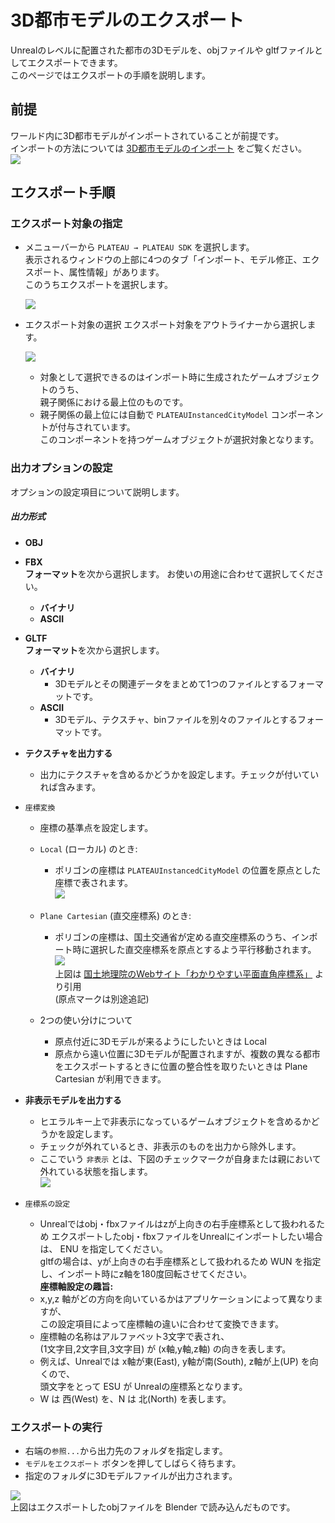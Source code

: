 # 3D都市モデルのエクスポート
Unrealのレベルに配置された都市の3Dモデルを、objファイルや gltfファイルとしてエクスポートできます。  
このページではエクスポートの手順を説明します。  

## 前提
ワールド内に3D都市モデルがインポートされていることが前提です。  
インポートの方法については [3D都市モデルのインポート](ImportCityModels.md) をご覧ください。  
![](../resources/manual/exportCityModels/importedCity.png)

## エクスポート手順
### エクスポート対象の指定
- メニューバーから `PLATEAU → PLATEAU SDK` を選択します。  
  表示されるウィンドウの上部に4つのタブ「インポート、モデル修正、エクスポート、属性情報」があります。  
  このうちエクスポートを選択します。  

    
  ![](../resources/manual/exportCityModels/exportWindow.png)
    
- エクスポート対象の選択
  エクスポート対象をアウトライナーから選択します。

  ![](../resources/manual/exportCityModels/selectOBJECT.png)

  - 対象として選択できるのはインポート時に生成されたゲームオブジェクトのうち、  
    親子関係における最上位のものです。
  - 親子関係の最上位には自動で `PLATEAUInstancedCityModel` コンポーネントが付与されています。  
    このコンポーネントを持つゲームオブジェクトが選択対象となります。

### 出力オプションの設定

オプションの設定項目について説明します。
##### **出力形式**
- **OBJ**  
- **FBX**  
   **フォーマット**を次から選択します。
    お使いの用途に合わせて選択してください。
  - **バイナリ**
  - **ASCII**  
- **GLTF**  
   **フォーマット**を次から選択します。
  - **バイナリ**
    - 3Dモデルとその関連データをまとめて1つのファイルとするフォーマットです。
  - **ASCII**
    - 3Dモデル、テクスチャ、binファイルを別々のファイルとするフォーマットです。 
    
- **テクスチャを出力する**
  - 出力にテクスチャを含めるかどうかを設定します。チェックが付いていれば含みます。  

- `座標変換`
  - 座標の基準点を設定します。
  - `Local` (ローカル) のとき:
    - ポリゴンの座標は `PLATEAUInstancedCityModel` の位置を原点とした座標で表されます。  
      ![](../resources/manual/exportCityModels/exportLocalCoord.png)
      
  - `Plane Cartesian` (直交座標系) のとき: 
    - ポリゴンの座標は、国土交通省が定める直交座標系のうち、インポート時に選択した直交座標系を原点とするよう平行移動されます。  
      ![](../resources/manual/exportCityModels/japanCoordinateSystem.png)  
      上図は [国土地理院のWebサイト「わかりやすい平面直角座標系」](https://www.gsi.go.jp/sokuchikijun/jpc.html) より引用  
      (原点マークは別途追記)
  - 2つの使い分けについて
    - 原点付近に3Dモデルが来るようにしたいときは Local
    - 原点から遠い位置に3Dモデルが配置されますが、複数の異なる都市をエクスポートするときに位置の整合性を取りたいときは Plane Cartesian が利用できます。
  
- **非表示モデルを出力する**
  - ヒエラルキー上で非表示になっているゲームオブジェクトを含めるかどうかを設定します。
  - チェックが外れているとき、非表示のものを出力から除外します。
  - ここでいう `非表示` とは、下図のチェックマークが自身または親において外れている状態を指します。  
  ![](../resources/manual/exportCityModels/disabledObj.png)
  
- `座標系の設定`
  - Unrealではobj・fbxファイルはzが上向きの右手座標系として扱われるため
    エクスポートしたobj・fbxファイルをUnrealにインポートしたい場合は、 ENU を指定してください。  
    gltfの場合は、yが上向きの右手座標系として扱われるため WUN を指定し、インポート時にz軸を180度回転させてください。  
   **座標軸設定の趣旨:**
  - x,y,z 軸がどの方向を向いているかはアプリケーションによって異なりますが、  
    この設定項目によって座標軸の違いに合わせて変換できます。
  - 座標軸の名称はアルファベット3文字で表され、  
    (1文字目,2文字目,3文字目) が (x軸,y軸,z軸) の向きを表します。
  - 例えば、Unrealでは x軸が東(East), y軸が南(South), z軸が上(UP) を向くので、  
    頭文字をとって ESU が Unrealの座標系となります。
  - W は 西(West) を、N は 北(North) を表します。  

### エクスポートの実行
- 右端の`参照...`から出力先のフォルダを指定します。
- `モデルをエクスポート` ボタンを押してしばらく待ちます。
- 指定のフォルダに3Dモデルファイルが出力されます。

![](../resources/manual/exportCityModels/tokyoBlender.png)  
上図はエクスポートしたobjファイルを Blender で読み込んだものです。